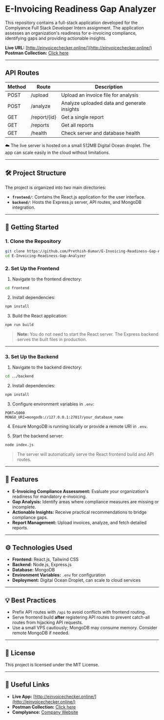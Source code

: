 # E-Invoicing Readiness Gap Analyzer

This repository contains a full-stack application developed for the Complyance Full Stack Developer Intern assignment. The application assesses an organization's readiness for e-invoicing compliance, identifying gaps and providing actionable insights.

**Live URL:** [http://einvoicechecker.online/](http://einvoicechecker.online/)  
**Postman Collection:** [Click here](https://.postman.co/workspace/My-Workspace~51915c36-4ea5-4c85-82fc-acd226440e92/request/27634321-7530db8e-f571-4e04-a94b-11698b6cafd9?action=share&creator=27634321&ctx=documentation)

---

## **API Routes**

| Method | Route        | Description                                 |
| ------ | ------------ | ------------------------------------------- |
| POST   | /upload      | Upload an invoice file for analysis         |
| POST   | /analyze     | Analyze uploaded data and generate insights |
| GET    | /report/{id} | Get a single report                         |
| GET    | /reports     | Get all reports                             |
| GET    | /health      | Check server and database health            |

☁️ The live server is hosted on a small 512MB Digital Ocean droplet. The app can scale easily in the cloud without limitations.

---

## 🛠️ Project Structure

The project is organized into two main directories:

- **`frontend/`**: Contains the React.js application for the user interface.
- **`backend/`**: Hosts the Express.js server, API routes, and MongoDB integration.

---

## 🚀 Getting Started

### 1. Clone the Repository

```bash
git clone https://github.com/Prethish-Kumar/E-Invoicing-Readiness-Gap-Analyzer.git
cd E-Invoicing-Readiness-Gap-Analyzer
```

### 2. Set Up the Frontend

1. Navigate to the frontend directory:

```bash
cd frontend
```

2. Install dependencies:

```bash
npm install
```

3. Build the React application:

```bash
npm run build
```

> **Note:** You do not need to start the React server. The Express backend serves the built files in production.

---

### 3. Set Up the Backend

1. Navigate to the backend directory:

```bash
cd ../backend
```

2. Install dependencies:

```bash
npm install
```

3. Configure environment variables in `.env`:

```
PORT=5000
MONGO_URI=mongodb://127.0.0.1:27017/your_database_name
```

4. Ensure MongoDB is running locally or provide a remote URI in `.env`.

5. Start the backend server:

```bash
node index.js
```

> The server will automatically serve the React frontend build and API routes.

---

## 📄 Features

- **E-Invoicing Compliance Assessment:** Evaluate your organization's readiness for mandatory e-invoicing.
- **Gap Analysis:** Identify areas where compliance measures are missing or incomplete.
- **Actionable Insights:** Receive practical recommendations to bridge compliance gaps.
- **Report Management:** Upload invoices, analyze, and fetch detailed reports.

---

## ⚙️ Technologies Used

- **Frontend:** React.js, Tailwind CSS
- **Backend:** Node.js, Express.js
- **Database:** MongoDB
- **Environment Variables:** `.env` for configuration
- **Deployment:** Digital Ocean Droplet, can scale to cloud services

---

## 💡 Best Practices

- Prefix API routes with `/api` to avoid conflicts with frontend routing.
- Serve frontend build **after** registering API routes to prevent catch-all routes from hijacking API requests.
- Use a small VPS cautiously; MongoDB may consume memory. Consider remote MongoDB if needed.

---

## 📄 License

This project is licensed under the MIT License.

---

## 🔗 Useful Links

- **Live App:** [http://einvoicechecker.online/](http://einvoicechecker.online/)
- **Postman Collection:** [Click here](https://.postman.co/workspace/My-Workspace~51915c36-4ea5-4c85-82fc-acd226440e92/request/27634321-7530db8e-f571-4e04-a94b-11698b6cafd9?action=share&creator=27634321&ctx=documentation)
- **Complyance:** [Company Website](https://complyance.io)
